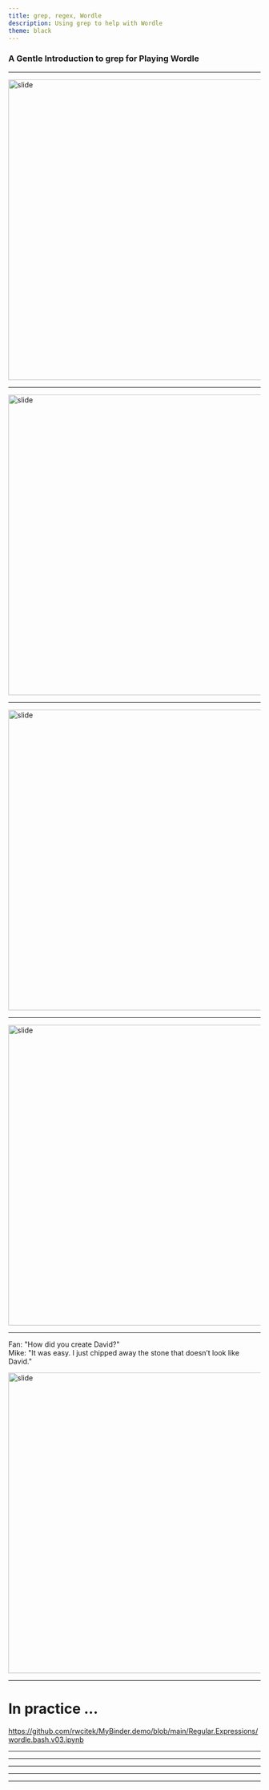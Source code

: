 ```yaml
---
title: grep, regex, Wordle
description: Using grep to help with Wordle
theme: black
---
```


### A Gentle Introduction to grep for Playing Wordle

----

<img src="../../public/grep/wordle.jpg" alt="slide" width="600"/>

----

<img src="../../public/grep/wordle.rules.png" alt="slide" width="600"/>

----

<img src="../../public/grep/list.of.words.jpg" alt="slide" width="600"/>

----

<img src="../../public/grep/needle.haystack.jpg" alt="slide" width="600"/>

---

Fan: "How did you create David?"<br />Mike: "It was easy. I just chipped away the stone that doesn’t look like David." 

<img src="../../public/grep/david.jpg" alt="slide" width="600"/>

----

# In practice ...

https://github.com/rwcitek/MyBinder.demo/blob/main/Regular.Expressions/wordle.bash.v03.ipynb

----


----



----



----



----

